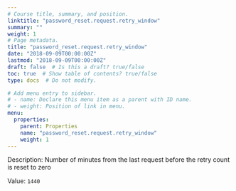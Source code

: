 ```yaml
---
# Course title, summary, and position.
linktitle: "password_reset.request.retry_window"
summary: ""
weight: 1
# Page metadata.
title: "password_reset.request.retry_window"
date: "2018-09-09T00:00:00Z"
lastmod: "2018-09-09T00:00:00Z"
draft: false  # Is this a draft? true/false
toc: true  # Show table of contents? true/false
type: docs  # Do not modify.

# Add menu entry to sidebar.
# - name: Declare this menu item as a parent with ID name.
# - weight: Position of link in menu.
menu:
  properties:
    parent: Properties
    name: "password_reset.request.retry_window"
    weight: 1
---
```


Description: Number of minutes from the last request before the retry count is reset to zero


Value: `1440`